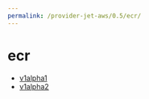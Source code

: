 ```yaml
---
permalink: /provider-jet-aws/0.5/ecr/
---
```


# ecr



* [v1alpha1](v1alpha1/index.md)
* [v1alpha2](v1alpha2/index.md)